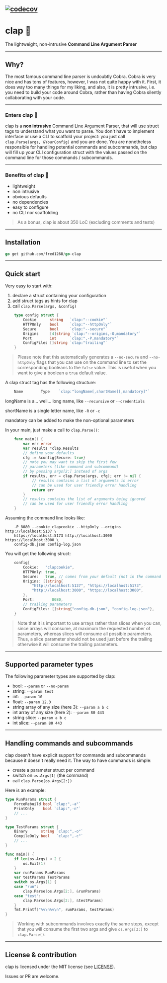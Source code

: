 [![codecov](https://codecov.io/github/fred1268/go-clap/graph/badge.svg?token=Z4KUF67S8W)](https://codecov.io/github/fred1268/go-clap)
---

# clap :clap:

The lightweight, non-intrusive **Command Line Argument Parser**

---

## Why?

The most famous command line parser is undoubtly Cobra. Cobra is very nice and has tons of features,
however, I was not quite happy with it. First, it does way too many things for my liking, and also,
it is pretty intrusive, i.e. you need to build your code around Cobra, rather than having Cobra
silently collaborating with your code.

---

### Enters clap :clap:

clap is a **non intrusive** Command Line Argument Parser, that will use struct tags to understand
what you want to parse. You don't have to implement interface or use a CLI to scaffold your project:
you just call `clap.Parse(args, &YourConfig)` and you are done. You are nonetheless responsible for
handling potential commands and subcommands, but clap will fill up your CLI configuration struct
with the values passed on the command line for those commands / subcommands.

---

### Benefits of clap :clap:

- lightweight
- non intrusive
- obvious defaults
- no dependencies
- easy to configure
- no CLI nor scaffolding

> As a bonus, clap is about 350 LoC (excluding comments and tests)

---

## Installation

```go
go get github.com/fred1268/go-clap
```

---

## Quick start

Very easy to start with:

1. declare a struct containing your configuration
2. add struct tags as hints for clap
3. call `clap.Parse(args, &config)`

```go
    type config struct {
    	Cookie      string   `clap:"--cookie"`
    	HTTPOnly    bool     `clap:"--httpOnly"`
    	Secure      bool     `clap:"--secure"`
    	Origins     [4]string `clap:"--origins,-O,mandatory"`
    	Port        int      `clap:",-P,mandatory"`
    	ConfigFiles []string `clap:"trailing"`
    }
```

> Please note that this automatically generates a `--no-secure` and `--no-httpOnly`
> flags that you can use on the command line to set the corresponding booleans
> to the `false` value. This is useful when you want to give a boolean a `true`
> default value.

A clap struct tag has the following structure:

```go
    Name        Type    `clap:"longName[,shortName][,mandatory]"`
```

longName is a... well... long name, like `--recursive` or `--credentials`

shortName is a single letter name, like `-R` or `-c`

mandatory can be added to make the non-optional parameters

In your main, just make a call to `clap.Parse()`:

```go
    func main() {
        var err error
        var results *clap.Results
        // define your defaults
    	cfg := &config{Secure: true}
        // note you may want to skip the first few
        // parameters (like command and subcommand)
        // by passing args[2:] instead of args
        if results, err = clap.Parse(args, cfg); err != nil {
            // results contains a list of arguments in error
            // can be used for user friendly error handling
            return err
        }
        // results contains the list of arguments being ignored
        // can be used for user friendly error handling
    }
```

Assuming the command line looks like:

```shell
    -P 8080 --cookie clapcookie --httpOnly --origins http://localhost:5137 \
    https://localhost:5173 http://localhost:3000 https://localhost:3000 \
    config-db.json config-log.json
```

You will get the following struct:

```go
    config{
    	Cookie:   "clapcookie",
    	HTTPOnly: true,
    	Secure:   true, // comes from your default (not in the command line)
    	Origins: []string{
    		"http://localhost:5137", "https://localhost:5173",
    		"http://localhost:3000", "https://localhost:3000",
    	},
    	Port:        8080,
    	// trailing parameters
    	ConfigFiles: []string{"config-db.json", "config-log.json"},
    }
```

> Note that it is important to use arrays rather than slices when you can,
> since arrays will consume, at maximum the requested number of
> parameters, whereas slices will consume all possible parameters.
> Thus, a slice parameter should not be used just before the trailing
> otherwise it will consume the trailing parameters.

---

## Supported parameter types

The following parameter types are supported by clap:

- bool: `--param` or `--no-param`
- string: `--param test`
- int: `--param 10`
- float: `--param 12.3`
- string array of any size (here 3): `--param a b c`
- int array of any size (here 2): `--param 80 443`
- string slice: `--param a b c`
- int slice: `--param 80 443`

---

## Handling commands and subcommands

clap doesn't have explicit support for commands and subcommands because
it doesn't really need it. The way to have commands is simple:

- create a parameter struct per command
- switch on `os.Args[1]` (the command)
- call `clap.Parse(os.Args[2:])`

Here is an example:

```go
type RunParams struct {
	ForceRebuild bool `clap:",-a"`
	PrintOnly    bool `clap:",-n"`
    // ...
}

type TestParams struct {
	Binary      string `clap:",-o"`
	CompileOnly bool   `clap:",-c"`
    // ...
}

func main() {
	if len(os.Args) < 2 {
		os.Exit(1)
	}
	var runParams RunParams
	var testParams TestParams
	switch os.Args[1] {
	case "run":
		clap.Parse(os.Args[2:], &runParams)
	case "test":
		clap.Parse(os.Args[2:], &testParams)
	}
	fmt.Printf("%v\n%v\n", runParams, testParams)
}
```

> Working with subcommands involves exactly the same steps, except
> that you will consume the first two args and give `os.Args[3:]`
> to `clap.Parse()`.

---

## License & contribution

clap is licensed under the MIT license (see [LICENSE](LICENSE)).

Issues or PR are welcome.
